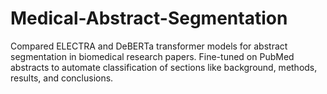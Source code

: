 # Medical-Abstract-Segmentation
Compared ELECTRA and DeBERTa transformer models for abstract segmentation in biomedical research papers. Fine-tuned on PubMed abstracts to automate classification of sections like background, methods, results, and conclusions.
